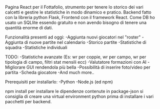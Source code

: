 Pagina React per il Fottafolio, strumento per tenere lo storico dei vari calcetti e gestire le statistiche in modo dinamico e pratico. 
Backend fatto con la libreria python Flask, Frontend con il framework React. 
Come DB ho usato un SQLlite essendo gratuito e non avendo bisogno di tenere una quantità enorme di dati. 

Funzionalità presenti ad oggi:
-Aggiunta nuovi giocatori nel "roster"
-Aggiunta di nuove partite nel calendario
-Storico partite
-Statistiche di squadra
-Statistiche individuali

TODO:
-Statistiche avanzate (Es: wr per coppie, wr per campo, wr per tipologia di campo, filtri stat mensili ecc)
-Valutatore formazioni con AI 
-Migliorare GUI rendendola più bella
-Possibilità di inserire foto/video per partita
-Scheda giocatore
-And much more..

Prerequisiti per installarlo:
-Python
-Node.js (ed npm)

npm install per installare le dipendenze contenute in package-json
si consiglia di creare una virtual environment python prima di installare i vari pacchetti per backend. 
